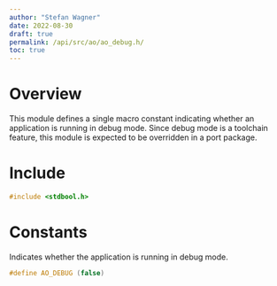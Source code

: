 ```yaml
---
author: "Stefan Wagner"
date: 2022-08-30
draft: true
permalink: /api/src/ao/ao_debug.h/
toc: true
---
```


# Overview

This module defines a single macro constant indicating whether an application is running in debug mode. Since debug mode is a toolchain feature, this module is expected to be overridden in a port package.

# Include

```c
#include <stdbool.h>
```

# Constants

Indicates whether the application is running in debug mode.

```c
#define AO_DEBUG (false)
```
